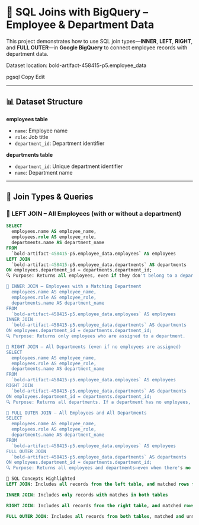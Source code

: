 # 🔗 SQL Joins with BigQuery – Employee & Department Data

This project demonstrates how to use SQL join types—**INNER**, **LEFT**, **RIGHT**, and **FULL OUTER**—in **Google BigQuery** to connect employee records with department data.

Dataset location:
bold-artifact-458415-p5.employee_data

pgsql
Copy
Edit

---

## 📊 Dataset Structure

**employees table**
- `name`: Employee name  
- `role`: Job title  
- `department_id`: Department identifier  

**departments table**
- `department_id`: Unique department identifier  
- `name`: Department name  

---

## 🧪 Join Types & Queries

### 🔹 LEFT JOIN – All Employees (with or without a department)

```sql
SELECT
  employees.name AS employee_name,
  employees.role AS employee_role,
  departments.name AS department_name
FROM
  `bold-artifact-458415-p5.employee_data.employees` AS employees
LEFT JOIN
  `bold-artifact-458415-p5.employee_data.departments` AS departments
ON employees.department_id = departments.department_id;
🔍 Purpose: Returns all employees, even if they don't belong to a department. Unmatched departments show as NULL.

🔹 INNER JOIN – Employees with a Matching Department
  employees.name AS employee_name,
  employees.role AS employee_role,
  departments.name AS department_name
FROM
  `bold-artifact-458415-p5.employee_data.employees` AS employees
INNER JOIN
  `bold-artifact-458415-p5.employee_data.departments` AS departments
ON employees.department_id = departments.department_id;
🔍 Purpose: Returns only employees who are assigned to a department.

🔹 RIGHT JOIN – All Departments (even if no employees are assigned)
SELECT
  employees.name AS employee_name,
  employees.role AS employee_role,
  departments.name AS department_name
FROM
  `bold-artifact-458415-p5.employee_data.employees` AS employees
RIGHT JOIN
  `bold-artifact-458415-p5.employee_data.departments` AS departments
ON employees.department_id = departments.department_id;
🔍 Purpose: Returns all departments. If a department has no employees, those fields will be NULL.

🔹 FULL OUTER JOIN – All Employees and All Departments
SELECT
  employees.name AS employee_name,
  employees.role AS employee_role,
  departments.name AS department_name
FROM
  `bold-artifact-458415-p5.employee_data.employees` AS employees
FULL OUTER JOIN
  `bold-artifact-458415-p5.employee_data.departments` AS departments
ON employees.department_id = departments.department_id;
🔍 Purpose: Returns all employees and departments—even when there's no match between them.

🧠 SQL Concepts Highlighted
LEFT JOIN: Includes all records from the left table, and matched rows from the right

INNER JOIN: Includes only records with matches in both tables

RIGHT JOIN: Includes all records from the right table, and matched rows from the left

FULL OUTER JOIN: Includes all records from both tables, matched and unmatched
